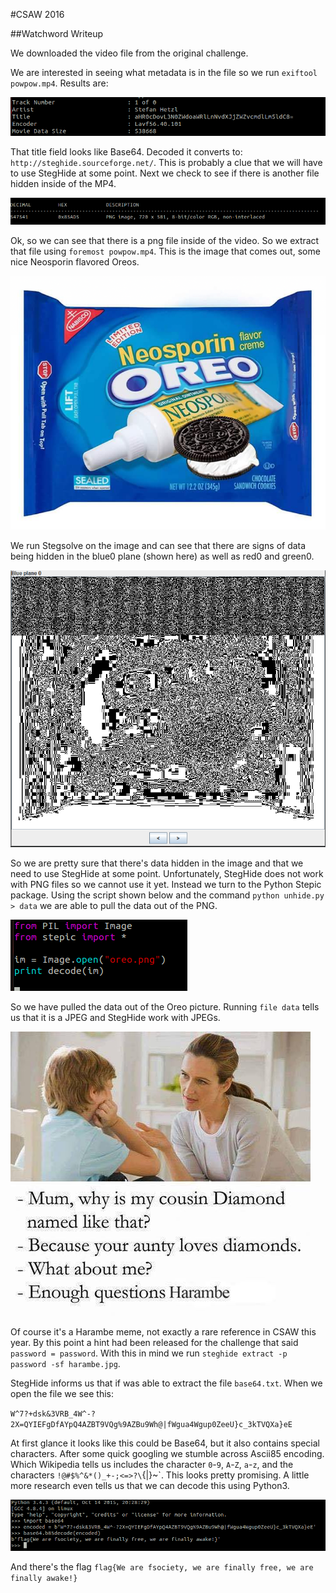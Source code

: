 #CSAW 2016

##Watchword Writeup

We downloaded the video file from the original challenge.

We are interested in seeing what metadata is in the file so we run `exiftool powpow.mp4`. Results are:

![exiftool powpow.mp4](https://github.com/Fauer4Effect/write-ups/blob/master/screencaps/exiftool.png)

That title field looks like Base64. Decoded it converts to: `http://steghide.sourceforge.net/`. This is probably a clue that we will have to use StegHide at some point.
Next we check to see if there is another file hidden inside of the MP4. 

![powpow.mp4 binwalk](https://github.com/Fauer4Effect/write-ups/blob/master/screencaps/binwalk_powpow.png)

Ok, so we can see that there is a png file inside of the video. So we extract that file using `foremost powpow.mp4`.
This is the image that comes out, some nice Neosporin flavored Oreos.

![oreos](https://github.com/Fauer4Effect/write-ups/blob/master/screencaps/oreo.png)

We run Stegsolve on the image and can see that there are signs of data being hidden in the blue0 plane (shown here) as well as red0 and green0. 

![stegsolve](https://github.com/Fauer4Effect/write-ups/blob/master/screencaps/stegsolve_oreo.PNG)

So we are pretty sure that there's data hidden in the image and that we need to use StegHide at some point. Unfortunately, StegHide does not work with PNG files so we cannot use it yet.
Instead we turn to the Python Stepic package. Using the script shown below and the command `python unhide.py > data` we are able to pull the data out of the PNG.

![unhide.py](https://github.com/Fauer4Effect/write-ups/blob/master/screencaps/unhide.png)

So we have pulled the data out of the Oreo picture. Running `file data` tells us that it is a JPEG and StegHide work with JPEGs.

![harambe](https://github.com/Fauer4Effect/write-ups/blob/master/screencaps/harambe.jpg)

Of course it's a Harambe meme, not exactly a rare reference in CSAW this year. By this point a hint had been released for the challenge that said `password = password`.
With this in mind we run `steghide extract -p password -sf harambe.jpg`.

StegHide informs us that if was able to extract the file `base64.txt`. When we open the file we see this:

`W^7?+dsk&3VRB_4W^-?2X=QYIEFgDfAYpQ4AZBT9VQg%9AZBu9Wh@|fWgua4Wgup0ZeeU}c_3kTVQXa}eE`

At first glance it looks like this could be Base64, but it also contains special characters. After some quick googling we stumble across Ascii85 encoding. Which Wikipedia tells us includes the character `0`-`9`, `A`-`Z`, `a`-`z`, and the characters `!@#$%^&*()_+-;<=>?\`{|}~`. This looks pretty promising. A little more research even tells us that we can decode this using Python3.

![base85decode](https://github.com/Fauer4Effect/write-ups/blob/master/screencaps/base85_decode.png)

And there's the flag `flag{We are fsociety, we are finally free, we are finally awake!}`
